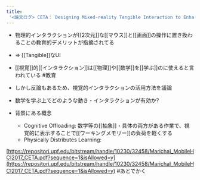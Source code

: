 ```yaml
---
title:
 '<論文ログ> CETA： Designing Mixed-reality Tangible Interaction to Enhance Mathematical Learning'
---
```


- 物理的インタラクションが[[2次元]]な[[マウス]]と[[画面]]の操作に置き換わることの教育的デメリットが指摘されてる
- => [[Tangible]]なUI

- [[視覚]]的[[インタラクション]]は[[物理]]や[[数学]]を[[学ぶ]]のに使えると言われている #教育
- しかし反論もあるため、視覚的インタラクションの活用方法を議論
- 数学を学ぶ上でどのような動き・インタラクションが有効か?

- 背景にある概念
    - Cognitive Offloading: 数学等の[[抽象]]・具体の両方がある作業で、視覚的に表示することで[[ワーキングメモリー]]の負荷を軽くする
    - Physically Distributes Learning:

[https://repositori.upf.edu/bitstream/handle/10230/32458/Marichal_MobileHCI2017_CETA.pdf?sequence=1&isAllowed=y](https://repositori.upf.edu/bitstream/handle/10230/32458/Marichal_MobileHCI2017_CETA.pdf?sequence=1&isAllowed=y)
#あとでかく
